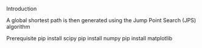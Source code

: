 Introduction

A global shortest path is then generated using the Jump Point Search (JPS) algorithm

Prerequisite
pip install scipy
pip install numpy
pip install matplotlib